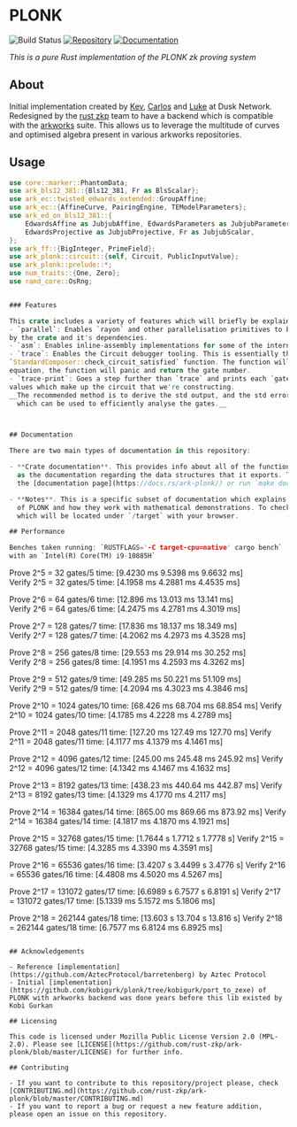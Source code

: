 # PLONK
![Build Status](https://github.com/rust-zkp/ark-plonk/workflows/Continuous%20integration/badge.svg)
[![Repository](https://img.shields.io/badge/github-plonk-blueviolet?logo=github)](https://github.com/rust-zkp/ark-plonk)
[![Documentation](https://img.shields.io/badge/docs-plonk-blue?logo=rust)](https://docs.rs/plonk/)


_This is a pure Rust implementation of the PLONK zk proving system_


## About
Initial implementation created by [Kev](https://github.com/kevaundray), [Carlos](https://github.com/CPerezz) and [Luke](https://github.com/LukePearson1) at Dusk Network.
Redesigned by the [rust zkp](https://github.com/rust-zkp) team to have a backend which is compatible with the [arkworks](https://github.com/arkworks-rs) suite. This allows us to leverage the multitude of curves
and optimised algebra present in various arkworks repositories.

## Usage
```rust
use core::marker::PhantomData;
use ark_bls12_381::{Bls12_381, Fr as BlsScalar};
use ark_ec::twisted_edwards_extended::GroupAffine;
use ark_ec::{AffineCurve, PairingEngine, TEModelParameters};
use ark_ed_on_bls12_381::{
    EdwardsAffine as JubjubAffine, EdwardsParameters as JubjubParameters,
    EdwardsProjective as JubjubProjective, Fr as JubjubScalar,
};
use ark_ff::{BigInteger, PrimeField};
use ark_plonk::circuit::{self, Circuit, PublicInputValue};
use ark_plonk::prelude::*;
use num_traits::{One, Zero};
use rand_core::OsRng;


### Features

This crate includes a variety of features which will briefly be explained below:
- `parallel`: Enables `rayon` and other parallelisation primitives to be used and speed up some of the algorithms used
by the crate and it's dependencies.
- `asm`: Enables inline-assembly implementations for some of the internal algorithms and primitives used by the `arkworks` dependencies of the crate.
- `trace`: Enables the Circuit debugger tooling. This is essentially the capability of using the
`StandardComposer::check_circuit_satisfied` function. The function will output information about each circuit gate until one of the gates does not satisfy the equation, or there are no more gates. If there is an unsatisfied gate
equation, the function will panic and return the gate number.
- `trace-print`: Goes a step further than `trace` and prints each `gate` component data, giving a clear overview of all the
values which make up the circuit that we're constructing.
__The recommended method is to derive the std output, and the std error, and then place them in text file
  which can be used to efficiently analyse the gates.__



## Documentation

There are two main types of documentation in this repository:

- **Crate documentation**. This provides info about all of the functions that the library provides, as well
  as the documentation regarding the data structures that it exports. To check this, please feel free to go to
  the [documentation page](https://docs.rs/ark-plonk/) or run `make doc` or `make doc-internal`.

- **Notes**. This is a specific subset of documentation which explains the key mathematical concepts
  of PLONK and how they work with mathematical demonstrations. To check it, run `make doc` and open the resulting docs,
  which will be located under `/target` with your browser.

## Performance

Benches taken running: `RUSTFLAGS='-C target-cpu=native' cargo bench`
with an `Intel(R) Core(TM) i9-10885H`
```
Prove 2^5 = 32 gates/5  time:   [9.4230 ms 9.5398 ms 9.6632 ms]                                  
Verify 2^5 = 32 gates/5 time:   [4.1958 ms 4.2881 ms 4.4535 ms]                                    

Prove 2^6 = 64 gates/6  time:   [12.896 ms 13.013 ms 13.141 ms]                                  
Verify 2^6 = 64 gates/6 time:   [4.2475 ms 4.2781 ms 4.3019 ms]                                    

Prove 2^7 = 128 gates/7 time:   [17.836 ms 18.137 ms 18.349 ms]                                   
Verify 2^7 = 128 gates/7 time:   [4.2062 ms 4.2973 ms 4.3528 ms]

Prove 2^8 = 256 gates/8 time:   [29.553 ms 29.914 ms 30.252 ms]                                   
Verify 2^8 = 256 gates/8 time:   [4.1951 ms 4.2593 ms 4.3262 ms]

Prove 2^9 = 512 gates/9 time:   [49.285 ms 50.221 ms 51.109 ms]                                   
Verify 2^9 = 512 gates/9 time:   [4.2094 ms 4.3023 ms 4.3846 ms]

Prove 2^10 = 1024 gates/10 time:   [68.426 ms 68.704 ms 68.854 ms]
Verify 2^10 = 1024 gates/10 time:   [4.1785 ms 4.2228 ms 4.2789 ms]

Prove 2^11 = 2048 gates/11 time:   [127.20 ms 127.49 ms 127.70 ms]
Verify 2^11 = 2048 gates/11 time:   [4.1177 ms 4.1379 ms 4.1461 ms]

Prove 2^12 = 4096 gates/12 time:   [245.00 ms 245.48 ms 245.92 ms]
Verify 2^12 = 4096 gates/12 time:   [4.1342 ms 4.1467 ms 4.1632 ms]

Prove 2^13 = 8192 gates/13 time:   [438.23 ms 440.64 ms 442.87 ms]
Verify 2^13 = 8192 gates/13 time:   [4.1329 ms 4.1770 ms 4.2117 ms]

Prove 2^14 = 16384 gates/14 time:   [865.00 ms 869.66 ms 873.92 ms]
Verify 2^14 = 16384 gates/14 time:   [4.1817 ms 4.1870 ms 4.1921 ms]

Prove 2^15 = 32768 gates/15 time:   [1.7644 s 1.7712 s 1.7778 s]
Verify 2^15 = 32768 gates/15 time:   [4.3285 ms 4.3390 ms 4.3591 ms]

Prove 2^16 = 65536 gates/16 time:   [3.4207 s 3.4499 s 3.4776 s]
Verify 2^16 = 65536 gates/16 time:   [4.4808 ms 4.5020 ms 4.5267 ms]

Prove 2^17 = 131072 gates/17 time:   [6.6989 s 6.7577 s 6.8191 s]
Verify 2^17 = 131072 gates/17 time:   [5.1339 ms 5.1572 ms 5.1806 ms]

Prove 2^18 = 262144 gates/18 time:   [13.603 s 13.704 s 13.816 s]
Verify 2^18 = 262144 gates/18 time:   [6.7577 ms 6.8124 ms 6.8925 ms]
```

## Acknowledgements

- Reference [implementation](https://github.com/AztecProtocol/barretenberg) by Aztec Protocol
- Initial [implementation](https://github.com/kobigurk/plonk/tree/kobigurk/port_to_zexe) of PLONK with arkworks backend was done years before this lib existed by Kobi Gurkan

## Licensing

This code is licensed under Mozilla Public License Version 2.0 (MPL-2.0). Please see [LICENSE](https://github.com/rust-zkp/ark-plonk/blob/master/LICENSE) for further info.

## Contributing

- If you want to contribute to this repository/project please, check [CONTRIBUTING.md](https://github.com/rust-zkp/ark-plonk/blob/master/CONTRIBUTING.md)
- If you want to report a bug or request a new feature addition, please open an issue on this repository.

